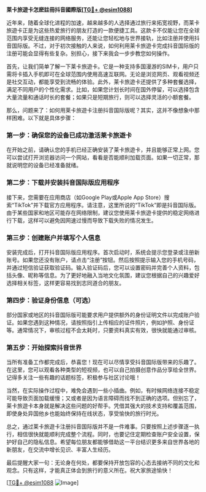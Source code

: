 **莱卡旅遊卡怎麽註冊抖音國際版[[TG💪+ @esim1088](https://t.me/s/esim1088)]**

近年来，随着全球化进程的加速，越来越多的人选择通过旅行来拓宽视野，而莱卡旅遊卡正是为这些热爱旅行的朋友打造的一款便捷工具。这款卡不仅能让您在全球范围内享受无缝连接的网络服务，还能让您轻松地与世界接轨，比如注册并使用抖音国际版。不过，对于初次接触的人来说，如何利用莱卡旅遊卡完成抖音国际版的注册可能会显得有些复杂。别担心，接下来我会一步步教您如何操作。

首先，让我们简单了解一下莱卡旅遊卡。它是一种支持多国漫游的SIM卡，用户只需将卡插入手机即可在全球范围内使用高速互联网。无论是浏览网页、观看视频还是社交互动，都能享受到流畅的体验。此外，莱卡旅遊卡还提供了多种套餐选择，满足不同用户的个性化需求。比如，如果您计划长时间在国外停留，可以选择包含大量流量和通话时长的套餐；如果只是短期旅行，则可以选择灵活的小额套餐。

那么，问题来了：如何用莱卡旅遊卡注册抖音国际版呢？其实，这并不像想象中那样困难。以下就是具体步骤：

### 第一步：确保您的设备已成功激活莱卡旅遊卡

在开始之前，请确认您的手机已经正确安装了莱卡旅遊卡，并且能够正常上网。您可以尝试打开浏览器访问一个网站，看看是否能顺利加载页面。如果一切正常，那就说明您的设备已经准备就绪。

### 第二步：下载并安装抖音国际版应用程序

接下来，您需要在应用商店（如Google Play或Apple App Store）搜索“TikTok”并下载官方应用程序。请注意，这里所说的“TikTok”即是抖音国际版。由于某些国家和地区可能存在网络限制，建议您使用莱卡旅遊卡提供的稳定网络进行下载，这样可以避免因网速过慢而导致下载失败的情况发生。

### 第三步：创建账户并填写个人信息

安装完成后，打开抖音国际版应用程序。首次启动时，系统会提示您登录或注册新账号。如果您还没有账户，请点击“注册”按钮。然后按照提示输入您的手机号码，并通过短信验证获取验证码。输入验证码后，您可以设置密码并完善个人资料，包括头像、昵称等信息。为了更好地融入当地文化氛围，建议您根据自己的兴趣爱好选择相关标签，这样更容易找到志同道合的朋友。

### 第四步：验证身份信息（可选）

部分国家或地区的抖音国际版可能要求用户提供额外的身份证明文件以完成账户验证。如果您遇到这种情况，请按照指引上传相应的证件照片，例如护照、身份证等。通常情况下，审核过程不会太耗时，只要资料真实有效，很快就能通过审核。

### 第五步：开始探索抖音世界

当所有准备工作都完成后，恭喜您！现在可以尽情享受抖音国际版带来的乐趣了。在这里，您可以观看各种类型的短视频，也可以自己拍摄创意作品分享给全世界。记得多关注一些有趣的话题标签，积极参与社区讨论哦！

当然，在实际操作过程中，难免会遇到一些小插曲。例如，有时候网络连接不稳定可能导致页面加载缓慢；又或者是因为语言障碍而找不到正确的选项。但别忘了，莱卡旅遊卡本身就是解决这些问题的好帮手。凭借其强大的技术支持和覆盖范围，即使身处异国他乡也能始终保持在线状态，享受愉快的旅行时光。

总之，通过莱卡旅遊卡注册抖音国际版并不是一件难事。只要按照上述步骤逐一执行，相信很快就能顺利完成整个流程。同时，也要记住定期检查账户安全设置，保护好自己的隐私信息。希望每位朋友都能够借助这一平台结识更多来自世界各地的新朋友，在交流中增长见识、丰富人生经历。

最后提醒大家一句：无论身在何处，都要保持开放包容的心态去接纳不同的文化和观念。只有这样，才能真正体会到旅行的意义所在。祝大家旅途愉快！

[[TG💪+ @esim1088](https://t.me/s/esim1088) ![Image](https://i.postimg.cc/4NQfJmqS/Snipaste-2025-05-13-00-14-12.png)]